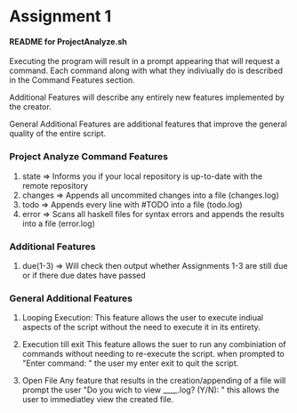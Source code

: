 # Assignment 1

#### README for ProjectAnalyze.sh 
Executing the program will result in a prompt appearing that will request a command. Each command along with what they indiviually do is described in the Command Features section.

Additional Features will describe any entirely new features implemented by the creator.

General Additional Features are additional features that improve the general quality of the entire script.

### Project Analyze Command Features
1. state => Informs you if your local repository is up-to-date with the remote repository
2. changes => Appends all uncommited changes into a file (changes.log)
3. todo => Appends every line with #TODO into a file (todo.log)
4. error => Scans all haskell files for syntax errors and appends the results into a file (error.log)

### Additional Features
1. due(1-3) => Will check then output whether Assignments 1-3 are still due or if there due dates have passed

### General Additional Features
1. Looping Execution:
	This feature allows the user to execute indiual aspects of the script without the need to execute it in its entirety. 

2. Execution till exit
	This feature allows the suer to run any combiniation of commands without needing to re-execute the script. when prompted to "Enter command: " the user my enter exit to quit the script.

3. Open File
	Any feature that results in the creation/appending of a file will prompt the user "Do you wich to view ____.log? (Y/N): " this allows the user to immediatley view the created file.
